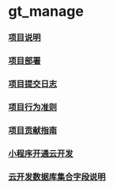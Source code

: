 # gt_manage

### [项目说明](../README.md)
### [项目部署](../deployment.md)
### [项目提交日志](../changelog.md)
### [项目行为准则](../code-of-conduct.md)
### [项目贡献指南](../contributing.md)
### [小程序开通云开发](../wxCloudDevelopment.md)
### [云开发数据库集合字段说明](../wxDatabaseInfo.md)
